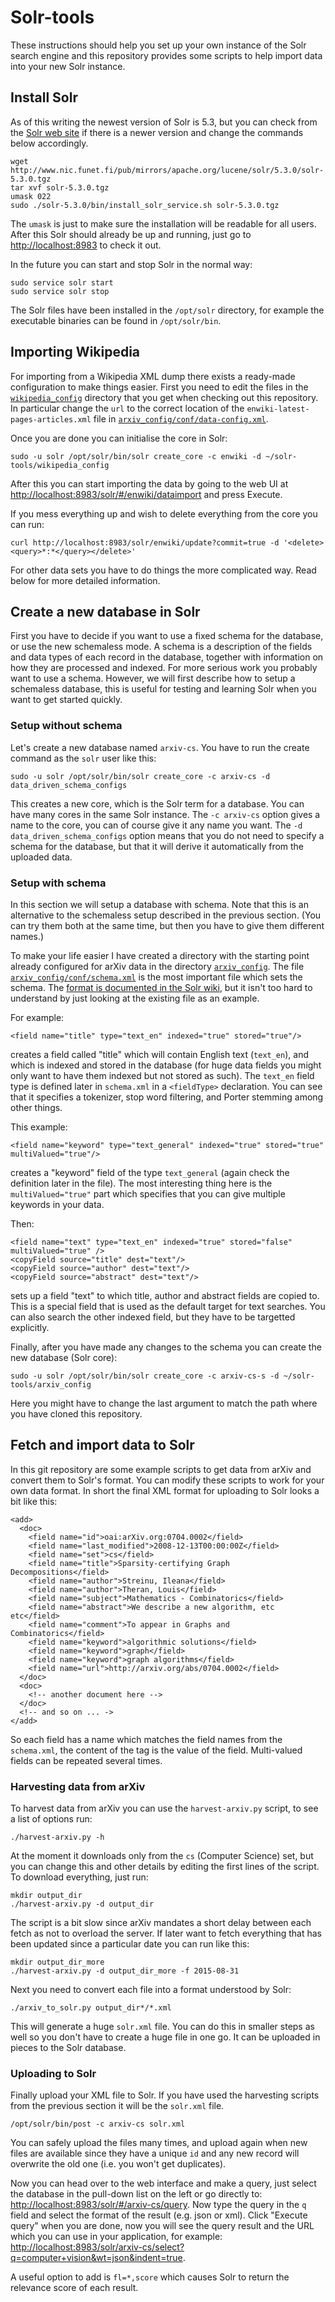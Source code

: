 # Solr-tools

These instructions should help you set up your own instance of the
Solr search engine and this repository provides some scripts to help
import data into your new Solr instance.

## Install Solr

As of this writing the newest version of Solr is 5.3, but you can
check from the [Solr web site][1] if there is a newer version and
change the commands below accordingly.

    wget http://www.nic.funet.fi/pub/mirrors/apache.org/lucene/solr/5.3.0/solr-5.3.0.tgz
    tar xvf solr-5.3.0.tgz 
    umask 022
    sudo ./solr-5.3.0/bin/install_solr_service.sh solr-5.3.0.tgz 

The `umask` is just to make sure the installation will be readable for
all users. After this Solr should already be up and running, just go
to <http://localhost:8983> to check it out.

In the future you can start and stop Solr in the normal way:

    sudo service solr start
    sudo service solr stop

The Solr files have been installed in the `/opt/solr` directory, for
example the executable binaries can be found in `/opt/solr/bin`.

## Importing Wikipedia

For importing from a Wikipedia XML dump there exists a ready-made
configuration to make things easier. First you need to edit the files
in the
[`wikipedia_config`](https://github.com/HIIT/solr-tools/tree/master/wikipedia_config)
directory that you get when checking out this repository. In
particular change the `url` to the correct location of the
`enwiki-latest-pages-articles.xml` file in
[`arxiv_config/conf/data-config.xml`](https://github.com/HIIT/solr-tools/blob/master/wikipedia_config/conf/data-config.xml).

Once you are done you can initialise the core in Solr:

    sudo -u solr /opt/solr/bin/solr create_core -c enwiki -d ~/solr-tools/wikipedia_config

After this you can start importing the data by going to the web UI at
<http://localhost:8983/solr/#/enwiki/dataimport> and press Execute.

If you mess everything up and wish to delete everything from the core you can run:

    curl http://localhost:8983/solr/enwiki/update?commit=true -d '<delete><query>*:*</query></delete>'

For other data sets you have to do things the more complicated way.
Read below for more detailed information.

## Create a new database in Solr

First you have to decide if you want to use a fixed schema for the
database, or use the new schemaless mode. A schema is a description of
the fields and data types of each record in the database, together
with information on how they are processed and indexed. For more
serious work you probably want to use a schema. However, we will first
describe how to setup a schemaless database, this is useful for
testing and learning Solr when you want to get started quickly.

### Setup without schema

Let's create a new database named `arxiv-cs`. You have to run the
create command as the `solr` user like this:

    sudo -u solr /opt/solr/bin/solr create_core -c arxiv-cs -d data_driven_schema_configs

This creates a new core, which is the Solr term for a database. You
can have many cores in the same Solr instance. The `-c arxiv-cs`
option gives a name to the core, you can of course give it any name
you want. The `-d data_driven_schema_configs` option means that you do
not need to specify a schema for the database, but that it will derive
it automatically from the uploaded data.

### Setup with schema

In this section we will setup a database with schema. Note that this
is an alternative to the schemaless setup described in the previous
section. (You can try them both at the same time, but then you have to
give them different names.)

To make your life easier I have created a directory with the starting
point already configured for arXiv data in the directory
[`arxiv_config`](https://github.com/HIIT/solr-tools/tree/master/arxiv_config).
The file
[`arxiv_config/conf/schema.xml`](https://github.com/HIIT/solr-tools/blob/master/arxiv_config/conf/schema.xml)
is the most important file which sets the schema. The
[format is documented in the Solr wiki][2], but it isn't too hard to
understand by just looking at the existing file as an example.

For example:

    <field name="title" type="text_en" indexed="true" stored="true"/>

creates a field called "title" which will contain English text
(`text_en`), and which is indexed and stored in the database (for huge
data fields you might only want to have them indexed but not stored as
such). The `text_en` field type is defined later in `schema.xml` in a
`<fieldType>` declaration. You can see that it specifies a tokenizer,
stop word filtering, and Porter stemming among other things.

This example:

    <field name="keyword" type="text_general" indexed="true" stored="true" multiValued="true"/>

creates a "keyword" field of the type `text_general` (again check the
definition later in the file). The most interesting thing here is the
`multiValued="true"` part which specifies that you can give multiple
keywords in your data.

Then:

    <field name="text" type="text_en" indexed="true" stored="false" multiValued="true" />
    <copyField source="title" dest="text"/>
    <copyField source="author" dest="text"/>
    <copyField source="abstract" dest="text"/>

sets up a field "text" to which title, author and abstract fields are
copied to. This is a special field that is used as the default target
for text searches. You can also search the other indexed field, but
they have to be targetted explicitly.

Finally, after you have made any changes to the schema you can create
the new database (Solr core):

    sudo -u solr /opt/solr/bin/solr create_core -c arxiv-cs-s -d ~/solr-tools/arxiv_config

Here you might have to change the last argument to match the path
where you have cloned this repository.

## Fetch and import data to Solr

In this git repository are some example scripts to get data from arXiv
and convert them to Solr's format. You can modify these scripts to
work for your own data format. In short the final XML format for
uploading to Solr looks a bit like this:

    <add>
      <doc>
        <field name="id">oai:arXiv.org:0704.0002</field>
        <field name="last_modified">2008-12-13T00:00:00Z</field>
        <field name="set">cs</field>
        <field name="title">Sparsity-certifying Graph Decompositions</field>
        <field name="author">Streinu, Ileana</field>
        <field name="author">Theran, Louis</field>
        <field name="subject">Mathematics - Combinatorics</field>
        <field name="abstract">We describe a new algorithm, etc etc</field>
        <field name="comment">To appear in Graphs and Combinatorics</field>
        <field name="keyword">algorithmic solutions</field>
        <field name="keyword">graph</field>
        <field name="keyword">graph algorithms</field>
        <field name="url">http://arxiv.org/abs/0704.0002</field>
      </doc>
      <doc>
        <!-- another document here -->
      </doc>
      <!-- and so on ... ->
    </add>

So each field has a name which matches the field names from the
`schema.xml`, the content of the tag is the value of the field.
Multi-valued fields can be repeated several times.

### Harvesting data from arXiv

To harvest data from arXiv you can use the `harvest-arxiv.py` script,
to see a list of options run:

    ./harvest-arxiv.py -h

At the moment it downloads only from the `cs` (Computer Science) set,
but you can change this and other details by editing the first lines
of the script.  To download everything, just run:

    mkdir output_dir
    ./harvest-arxiv.py -d output_dir

The script is a bit slow since arXiv mandates a short delay between
each fetch as not to overload the server. If later want to fetch
everything that has been updated since a particular date you can run
like this:

    mkdir output_dir_more
    ./harvest-arxiv.py -d output_dir_more -f 2015-08-31

Next you need to convert each file into a format understood by Solr:

    ./arxiv_to_solr.py output_dir*/*.xml

This will generate a huge `solr.xml` file. You can do this in smaller
steps as well so you don't have to create a huge file in one go. It
can be uploaded in pieces to the Solr database.

### Uploading to Solr

Finally upload your XML file to Solr. If you have used the harvesting
scripts from the previous section it will be the `solr.xml` file.

    /opt/solr/bin/post -c arxiv-cs solr.xml

You can safely upload the files many times, and upload again when new
files are available since they have a unique `id` and any new record
will overwrite the old one (i.e. you won't get duplicates).

Now you can head over to the web interface and make a query, just
select the database in the pull-down list on the left or go directly
to: <http://localhost:8983/solr/#/arxiv-cs/query>. Now type the query
in the `q` field and select the format of the result (e.g. json or
xml). Click "Execute query" when you are done, now you will see the
query result and the URL which you can use in your application, for
example:
<http://localhost:8983/solr/arxiv-cs/select?q=computer+vision&wt=json&indent=true>.

A useful option to add is `fl=*,score` which causes Solr to return the
relevance score of each result.

[1]: http://lucene.apache.org/solr/
[2]: https://wiki.apache.org/solr/SchemaXml
